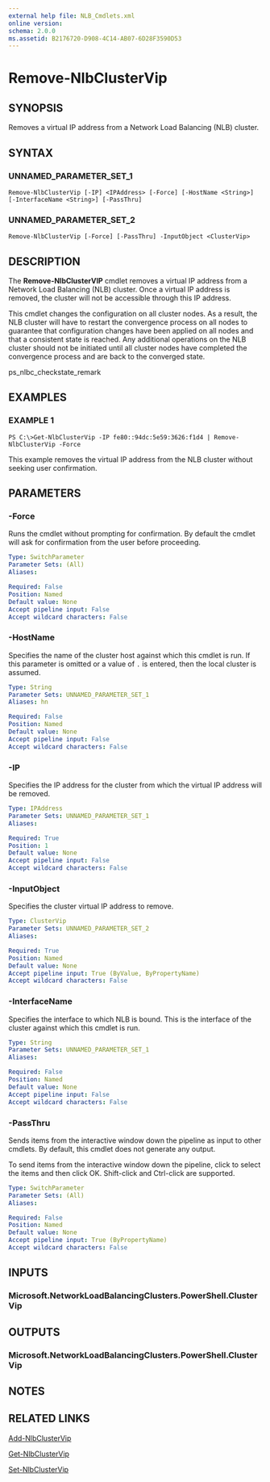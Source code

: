 ```yaml
---
external help file: NLB_Cmdlets.xml
online version: 
schema: 2.0.0
ms.assetid: B2176720-D908-4C14-AB07-6D28F3590D53
---
```


# Remove-NlbClusterVip

## SYNOPSIS
Removes a virtual IP address from a Network Load Balancing (NLB) cluster.

## SYNTAX

### UNNAMED_PARAMETER_SET_1
```
Remove-NlbClusterVip [-IP] <IPAddress> [-Force] [-HostName <String>] [-InterfaceName <String>] [-PassThru]
```

### UNNAMED_PARAMETER_SET_2
```
Remove-NlbClusterVip [-Force] [-PassThru] -InputObject <ClusterVip>
```

## DESCRIPTION
The **Remove-NlbClusterVIP** cmdlet removes a virtual IP address from a Network Load Balancing (NLB) cluster.
Once a virtual IP address is removed, the cluster will not be accessible through this IP address.

This cmdlet changes the configuration on all cluster nodes.
As a result, the NLB cluster will have to restart the convergence process on all nodes to guarantee that configuration changes have been applied on all nodes and that a consistent state is reached.
Any additional operations on the NLB cluster should not be initiated until all cluster nodes have completed the convergence process and are back to the converged state.

ps_nlbc_checkstate_remark

## EXAMPLES

### EXAMPLE 1
```
PS C:\>Get-NlbClusterVip -IP fe80::94dc:5e59:3626:f1d4 | Remove-NlbClusterVip -Force
```

This example removes the virtual IP address from the NLB cluster without seeking user confirmation.

## PARAMETERS

### -Force
Runs the cmdlet without prompting for confirmation.
By default the cmdlet will ask for confirmation from the user before proceeding.

```yaml
Type: SwitchParameter
Parameter Sets: (All)
Aliases: 

Required: False
Position: Named
Default value: None
Accept pipeline input: False
Accept wildcard characters: False
```

### -HostName
Specifies the name of the cluster host against which this cmdlet is run.
If this parameter is omitted or a value of `.` is entered, then the local cluster is assumed.

```yaml
Type: String
Parameter Sets: UNNAMED_PARAMETER_SET_1
Aliases: hn

Required: False
Position: Named
Default value: None
Accept pipeline input: False
Accept wildcard characters: False
```

### -IP
Specifies the IP address for the cluster from which the virtual IP address will be removed.

```yaml
Type: IPAddress
Parameter Sets: UNNAMED_PARAMETER_SET_1
Aliases: 

Required: True
Position: 1
Default value: None
Accept pipeline input: False
Accept wildcard characters: False
```

### -InputObject
Specifies the cluster virtual IP address to remove.

```yaml
Type: ClusterVip
Parameter Sets: UNNAMED_PARAMETER_SET_2
Aliases: 

Required: True
Position: Named
Default value: None
Accept pipeline input: True (ByValue, ByPropertyName)
Accept wildcard characters: False
```

### -InterfaceName
Specifies the interface to which NLB is bound.
This is the interface of the cluster against which this cmdlet is run.

```yaml
Type: String
Parameter Sets: UNNAMED_PARAMETER_SET_1
Aliases: 

Required: False
Position: Named
Default value: None
Accept pipeline input: False
Accept wildcard characters: False
```

### -PassThru
Sends items from the interactive window down the pipeline as input to other cmdlets.
By default, this cmdlet does not generate any output. 

To send items from the interactive window down the pipeline, click to select the items and then click OK.
Shift-click and Ctrl-click are supported.

```yaml
Type: SwitchParameter
Parameter Sets: (All)
Aliases: 

Required: False
Position: Named
Default value: None
Accept pipeline input: True (ByPropertyName)
Accept wildcard characters: False
```

## INPUTS

### Microsoft.NetworkLoadBalancingClusters.PowerShell.ClusterVip

## OUTPUTS

### Microsoft.NetworkLoadBalancingClusters.PowerShell.ClusterVip

## NOTES

## RELATED LINKS

[Add-NlbClusterVip](./Add-NlbClusterVip.md)

[Get-NlbClusterVip](./Get-NlbClusterVip.md)

[Set-NlbClusterVip](./Set-NlbClusterVip.md)

